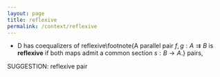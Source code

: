 ```yaml
---
layout: page
title: reflexive
permalink: /context/reflexive
---
```

-  $\mathsf{D}$ has coequalizers of reflexive\footnote{A parallel pair $f,g : A \rightrightarrows B$ is **reflexive** if both maps admit a common section $s : B \to A$.} pairs,

SUGGESTION: reflexive pair